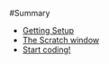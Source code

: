#Summary

* [Getting Setup](README.md)
* [The Scratch window](the_scratch_window.md)
* [Start coding!](start_coding.md)


